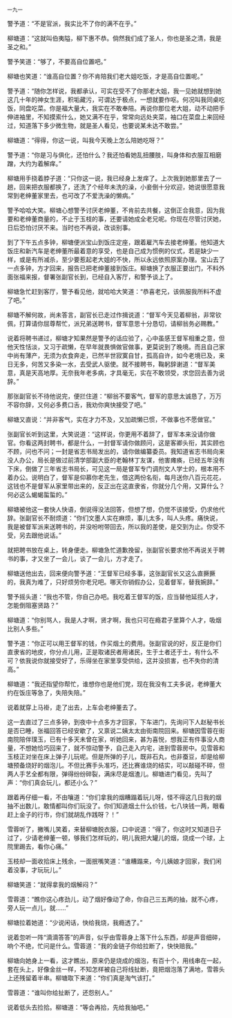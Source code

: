     一九一 

   警予道：“不是官派，我实比不了你的满不在乎。”

   柳塘道：“这就叫伯夷隘，柳下惠不恭。倘然我们成了圣人，你也是圣之清，我是圣之和。”

   警予笑道：“够了，不要高自位置吧。”

   柳塘也笑道：“谁高自位置？你不肯陪我们老大姐吃饭，才是高自位置呢。”

   警予道：“随你怎样说，我都承认，可实在受不了你那老大姐，我一见她就想到她这几十年的神女生涯，积垢藏污，可谓达于极点，一想就要作呕。何况叫我同桌吃饭，同盘吃菜。你是福大量大，我实在不敢奉陪。再说你那位老大姐，动不动把手伸进袖里，不知摸索什么，她又满不在乎，常常向远处夹菜，袖口在菜盘上来回经过，知道落下多少微生物，就是圣人看见，也要说某未达不敢尝。”

   柳塘道：“得得，你这一说，叫我今天晚上怎么陪她吃呀？”

   警予道：“你是习与俱化，还怕什么？我还怕看她乱扭腰肢，叫身体和衣服互相磨蹭，大约为着解痒。”

   柳塘用手挠着脖子道：“只你这一说，我已经身上发痒了。上次我到她那里去了一趟，回来把衣服都换了，还洗了个经年未洗的澡，小妾倒十分欢迎，她说很愿意我常到老绅董家里去，也可改了不爱洗澡的懒病。”

   警予哈哈大笑。柳塘心想警予讨厌老绅董，不肯前去共餐，这倒正合我意，因为我要和老绅董商量的，不止于玉枝的事，还要请她成全老兄呢。你现在尽管讨厌她，日后恐怕讨厌不来。当时也不再说，改谈别事。

   到了下午五点多钟，柳塘便派宝山到饭庄定座，跟着雇汽车去接老绅董。他知道大饭庄和新汽车是老绅董所最着意的享受，也是自己成为惯例的仪式，若是缺少一样，或是有所减杀，至少要惹起老大姐的不快，所以永远依照原案办理。宝山去了一点多钟，方才回来，报告已把老绅董接到饭庄。柳塘换了衣服正要出门，不料外面张福来报，督署张副官长到，已经自入客厅，和警予谈上了。

   柳塘急忙赶到客厅，警予看见他，就哈哈大笑道：“恭喜老兄，该佩服我所料不虚了吧。”

   柳塘不解何故，尚未答言，副官长已走过作揖说道：“督军今天见着柳翁，非常钦佩，打算请你屈尊帮忙，派兄弟送聘书，督军意思十分恳切，请柳翁务必赐教。”

   说着将聘书递过，柳塘才知果然是警予的话应验了，心中虽感王督军相重之意，但他天性恬淡，又习于疏懒，在早年就畏惧做官做事，更莫说到了晚境。而且自己家中尚有薄产，无须为衣食奔走，已然半世寂寞自甘，孤高自许，如今老境已及，来日无多，何苦又多染一水，去受武人驱使。就不接聘书，鞠躬辞谢道：“督军美意，真是天高地厚。无奈我年老多病，才具毫无，实在不敢领受，求您回去善为说辞。”

   那张副官长不待他说完，便拦住道：“柳翁不要客气，督军的意思太诚恳了，万万不容你辞，又何必多费口舌，我劝你爽快接受了吧。”

   柳塘又直说：“并非客气，实在才力不及，又加疏懒已惯，不做事也不愿做官。”

   张副官长听到这里，大笑说道：“这样说，你更用不着辞了，督军本来没请你做官。你看这两封聘书，都是什么，一封督军请你做顾问，这是客卿头衔，其实顾也不顾，问也不问；一封是省志书局发出的，请你做编纂委员。我知道省志书局向来没人办公，局长是做过前清学部副大臣的老翰林丁友谋，他害瘫痪，已经五年没有下床，倒做了三年省志书局长，可见这一局是督军专门调剂文人学士的，根本用不着办公。说明白了，督军是仰慕你老先生，借这两份名衔，每月送你八百元花花，这钱也不是督军从家里带出来的，反正出在这直隶省，你就分几个用，又算什么？何必这么蝎蝎蜇蜇的。”

   柳塘被他这一套快人快语，倒说得没法回答，但想了想，仍觉不该接受，仍求他代辞。张副官长不耐烦道：“你们文墨人实在麻烦，事儿太多，叫人头疼。痛快说，我是被督军派来送聘书的，并没吩咐带回去，所以我的差使，是交到为止。你受不受，另去跟他说话。”

   就把聘书放在桌上，转身便走。柳塘急忙道歉挽留，张副官长要求他不再说关于聘书的事，才又坐了一会儿，谈了一会儿，方才走了。

   柳塘送他出去，回来便向警予道：“王督军已经多事，这张副官长又这么直撅撅的，我真为难了，只好烦劳你老兄吧。哪天你销假办公，见着督军，替我婉辞。”

   警予摇头道：“我也不管，你自己办吧。我吃着王督军的饭，应当替他延揽人才，怎能倒阻塞贤路？”

   柳塘道：“你别骂人，我是人才啊，贤才啊，我也只可在瘾君子里算个人才，吸烟比别人多些。”

   警予道：“你正可以用王督军的钱，作买烟土的费用。张副官说的好，反正是你们直隶省的地皮，你分点儿用，正是取诸民者用诸民，生于土者还于土，有什么不可？依我说你就接受好了，乐得坐在家里享受供给，这并没损害，也不失你的清高。”

   柳塘道：“我还指望你帮忙，谁想你也是他们党，现在我没有工夫多说，老绅董大约在饭庄等急了，失陪失陪。”

   说着就穿上马褂，走了出去，上车会老绅董去了。

   这一去直过了三点多钟，到夜中十点多方才回家，下车进门，先询问下人赵秘书长是否已睡，张福回答已经安歇了，又禀说二姨太太由街南院回来。柳塘因雪蓉在街南院陪伴璞玉，已有十多天未曾在家，听她回来，甚为喜悦，想我正有件事没人商量，不想她恰巧回来了，就不惊动警予，自己走入内宅，进到雪蓉房中。见雪蓉和玉枝正对坐在床上弹子儿玩呢。但是所弹的子儿，既非石丸，也非蚕豆，却是给柳塘预备烧好的烟泡儿。不但比赛手头准巧，还比赛谁烧的结实，可以敲碰不碎，但两人手艺全都有限，弹得纷纷碎裂，满床尽是烟渣儿。柳塘进门看见，先叫了声：“你们真会玩儿，都还小么？”

   跟着再仔细一看，不由嚷道：“你们拿我的烟糟蹋着玩儿呀，怪不得这几日我的烟抽不出数儿，敢情都叫你们玩没了。你们知道烟土什么价钱，七八块钱一两，眼看赶上金子的行市，你们就胡乱作践呀？！”

   雪蓉听了，撇嘴儿笑着，来替柳塘脱衣服，口中说道：“得了，你这时又知道日子过了，少请老绅董一顿，够我们怎样玩的，明儿我把大罐儿的烟，烧成一个球，上院里踢去，看你心痛。”

   玉枝却一面收拾床上残余，一面抿嘴笑道：“谁糟蹋来，今儿姨娘才回家，我们闲着没事，才玩玩儿。”

   柳塘笑道：“就得拿我的烟解闷？”

   雪蓉道：“瞧你这心疼劲儿，动了烟好像动了命，你自己三五两的抽，就不心疼，旁人玩一点儿，就……”

   柳塘拉着她道：“少说闲话，快给我烧，我瘾透了。”

   说着忽听一阵“滴滴答答”的声音，似乎由雪蓉身上落下什么东西，却是声音细碎，响个不绝，忙问是什么。雪蓉道：“我的金链子你给拉断了，快快赔我。”

   柳塘向她身上一看，这才瞧出，原来仍是烧成的烟泡，有百十个，用线串在一起，套在头上，好像金丝一样，不知怎样被自己将线扯断，竟把烟泡落了满地，雪蓉头上还残留着半串。柳塘取下来道：“你们真是淘气该打。”

   雪蓉道：“谁叫你给扯断了，还怨别人。”

   说着低头去捡拾。柳塘道：“等会再拾，先给我抽吧。”

